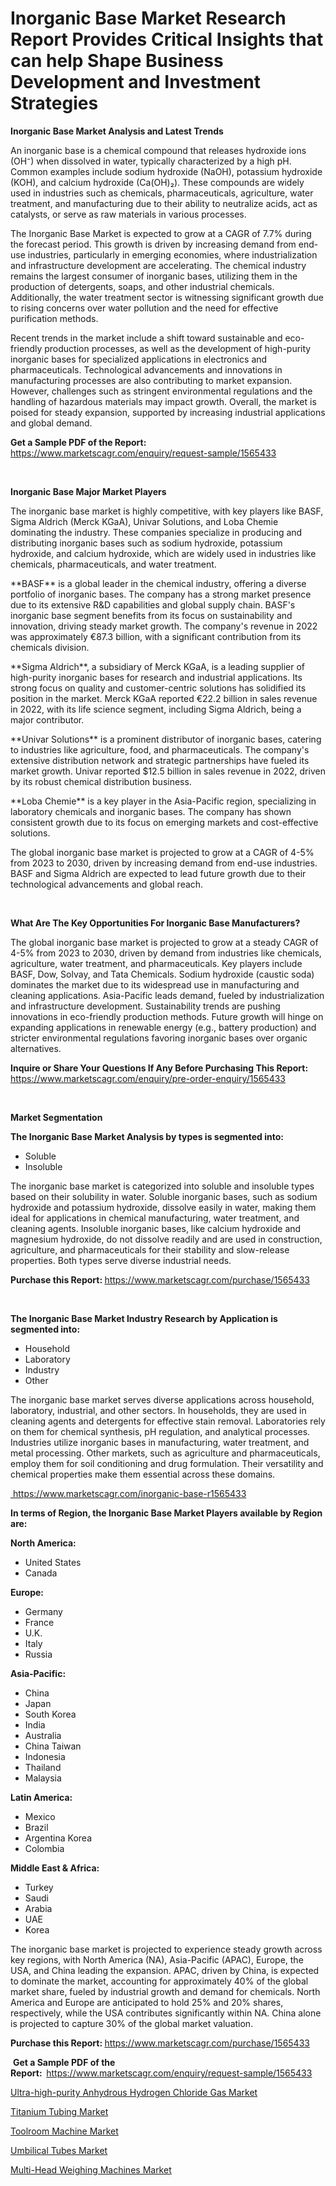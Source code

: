 <p><h1>Inorganic Base Market Research Report Provides Critical Insights that can help Shape Business Development and Investment Strategies</h1></p><p><strong>Inorganic Base Market Analysis and Latest Trends</strong></p>
<p><p>An inorganic base is a chemical compound that releases hydroxide ions (OH⁻) when dissolved in water, typically characterized by a high pH. Common examples include sodium hydroxide (NaOH), potassium hydroxide (KOH), and calcium hydroxide (Ca(OH)₂). These compounds are widely used in industries such as chemicals, pharmaceuticals, agriculture, water treatment, and manufacturing due to their ability to neutralize acids, act as catalysts, or serve as raw materials in various processes.</p><p>The Inorganic Base Market is expected to grow at a CAGR of 7.7% during the forecast period. This growth is driven by increasing demand from end-use industries, particularly in emerging economies, where industrialization and infrastructure development are accelerating. The chemical industry remains the largest consumer of inorganic bases, utilizing them in the production of detergents, soaps, and other industrial chemicals. Additionally, the water treatment sector is witnessing significant growth due to rising concerns over water pollution and the need for effective purification methods.</p><p>Recent trends in the market include a shift toward sustainable and eco-friendly production processes, as well as the development of high-purity inorganic bases for specialized applications in electronics and pharmaceuticals. Technological advancements and innovations in manufacturing processes are also contributing to market expansion. However, challenges such as stringent environmental regulations and the handling of hazardous materials may impact growth. Overall, the market is poised for steady expansion, supported by increasing industrial applications and global demand.</p></p>
<p><strong>Get a Sample PDF of the Report:&nbsp;</strong> <a href="https://www.marketscagr.com/enquiry/request-sample/1565433?utm_campaign=2014&utm_medium=2&utm_source=Github&utm_content=ia&utm_term=25012025&utm_id=inorganic-base">https://www.marketscagr.com/enquiry/request-sample/1565433</a></p>
<p>&nbsp;</p>
<p><strong>Inorganic Base Major Market Players</strong></p>
<p><p>The inorganic base market is highly competitive, with key players like BASF, Sigma Aldrich (Merck KGaA), Univar Solutions, and Loba Chemie dominating the industry. These companies specialize in producing and distributing inorganic bases such as sodium hydroxide, potassium hydroxide, and calcium hydroxide, which are widely used in industries like chemicals, pharmaceuticals, and water treatment.</p><p>**BASF** is a global leader in the chemical industry, offering a diverse portfolio of inorganic bases. The company has a strong market presence due to its extensive R&D capabilities and global supply chain. BASF's inorganic base segment benefits from its focus on sustainability and innovation, driving steady market growth. The company's revenue in 2022 was approximately €87.3 billion, with a significant contribution from its chemicals division.</p><p>**Sigma Aldrich**, a subsidiary of Merck KGaA, is a leading supplier of high-purity inorganic bases for research and industrial applications. Its strong focus on quality and customer-centric solutions has solidified its position in the market. Merck KGaA reported €22.2 billion in sales revenue in 2022, with its life science segment, including Sigma Aldrich, being a major contributor.</p><p>**Univar Solutions** is a prominent distributor of inorganic bases, catering to industries like agriculture, food, and pharmaceuticals. The company's extensive distribution network and strategic partnerships have fueled its market growth. Univar reported $12.5 billion in sales revenue in 2022, driven by its robust chemical distribution business.</p><p>**Loba Chemie** is a key player in the Asia-Pacific region, specializing in laboratory chemicals and inorganic bases. The company has shown consistent growth due to its focus on emerging markets and cost-effective solutions.</p><p>The global inorganic base market is projected to grow at a CAGR of 4-5% from 2023 to 2030, driven by increasing demand from end-use industries. BASF and Sigma Aldrich are expected to lead future growth due to their technological advancements and global reach.</p></p>
<p>&nbsp;</p>
<p><strong>What Are The Key Opportunities For Inorganic Base Manufacturers?</strong></p>
<p><p>The global inorganic base market is projected to grow at a steady CAGR of 4-5% from 2023 to 2030, driven by demand from industries like chemicals, agriculture, water treatment, and pharmaceuticals. Key players include BASF, Dow, Solvay, and Tata Chemicals. Sodium hydroxide (caustic soda) dominates the market due to its widespread use in manufacturing and cleaning applications. Asia-Pacific leads demand, fueled by industrialization and infrastructure development. Sustainability trends are pushing innovations in eco-friendly production methods. Future growth will hinge on expanding applications in renewable energy (e.g., battery production) and stricter environmental regulations favoring inorganic bases over organic alternatives.</p></p>
<p><strong>Inquire or Share Your Questions If Any Before Purchasing This Report:</strong> <a href="https://www.marketscagr.com/enquiry/pre-order-enquiry/1565433?utm_campaign=2014&utm_medium=2&utm_source=Github&utm_content=ia&utm_term=25012025&utm_id=inorganic-base">https://www.marketscagr.com/enquiry/pre-order-enquiry/1565433</a></p>
<p>&nbsp;</p>
<p><strong>Market Segmentation</strong></p>
<p><strong>The Inorganic Base Market Analysis by types is segmented into:</strong></p>
<p><ul><li>Soluble</li><li>Insoluble</li></ul></p>
<p><p>The inorganic base market is categorized into soluble and insoluble types based on their solubility in water. Soluble inorganic bases, such as sodium hydroxide and potassium hydroxide, dissolve easily in water, making them ideal for applications in chemical manufacturing, water treatment, and cleaning agents. Insoluble inorganic bases, like calcium hydroxide and magnesium hydroxide, do not dissolve readily and are used in construction, agriculture, and pharmaceuticals for their stability and slow-release properties. Both types serve diverse industrial needs.</p></p>
<p><strong>Purchase this Report:&nbsp;</strong><a href="https://www.marketscagr.com/purchase/1565433?utm_campaign=2014&utm_medium=2&utm_source=Github&utm_content=ia&utm_term=25012025&utm_id=inorganic-base">https://www.marketscagr.com/purchase/1565433</a></p>
<p>&nbsp;</p>
<p><strong>The Inorganic Base Market Industry Research by Application is segmented into:</strong></p>
<p><ul><li>Household</li><li>Laboratory</li><li>Industry</li><li>Other</li></ul></p>
<p><p>The inorganic base market serves diverse applications across household, laboratory, industrial, and other sectors. In households, they are used in cleaning agents and detergents for effective stain removal. Laboratories rely on them for chemical synthesis, pH regulation, and analytical processes. Industries utilize inorganic bases in manufacturing, water treatment, and metal processing. Other markets, such as agriculture and pharmaceuticals, employ them for soil conditioning and drug formulation. Their versatility and chemical properties make them essential across these domains.</p></p>
<p><a href="https://www.marketscagr.com/inorganic-base-r1565433?utm_campaign=2014&utm_medium=2&utm_source=Github&utm_content=ia&utm_term=25012025&utm_id=inorganic-base">&nbsp;https://www.marketscagr.com/inorganic-base-r1565433</a></p>
<p><strong>In terms of Region, the Inorganic Base Market Players available by Region are:</strong></p>
<p>
    <p> <strong> North America: </strong>
        <ul>
            <li>United States</li>
            <li>Canada</li>
        </ul>
        </p> 
    <p> <strong> Europe: </strong>
        <ul>
            <li>Germany</li>
            <li>France</li>
            <li>U.K.</li>
            <li>Italy</li>
            <li>Russia</li>
        </ul>
        </p> 
    <p> <strong> Asia-Pacific: </strong>
        <ul>
            <li>China</li>
            <li>Japan</li>
            <li>South Korea</li>
            <li>India</li>
            <li>Australia</li>
            <li>China Taiwan</li>
            <li>Indonesia</li>
            <li>Thailand</li>
            <li>Malaysia</li>
        </ul>
        </p> 
    <p> <strong> Latin America: </strong>
        <ul>
            <li>Mexico</li>
            <li>Brazil</li>
            <li>Argentina Korea</li>
            <li>Colombia</li>
        </ul>
        </p> 
    <p> <strong> Middle East & Africa: </strong>
        <ul>
            <li>Turkey</li>
            <li>Saudi</li>
            <li>Arabia</li>
            <li>UAE</li>
            <li>Korea</li>
        </ul>
    </p>
    </p>
<p><p>The inorganic base market is projected to experience steady growth across key regions, with North America (NA), Asia-Pacific (APAC), Europe, the USA, and China leading the expansion. APAC, driven by China, is expected to dominate the market, accounting for approximately 40% of the global market share, fueled by industrial growth and demand for chemicals. North America and Europe are anticipated to hold 25% and 20% shares, respectively, while the USA contributes significantly within NA. China alone is projected to capture 30% of the global market valuation.</p></p>
<p><strong>Purchase this Report: </strong><a href="https://www.marketscagr.com/purchase/1565433?utm_campaign=2014&utm_medium=2&utm_source=Github&utm_content=ia&utm_term=25012025&utm_id=inorganic-base">https://www.marketscagr.com/purchase/1565433</a></p>
<p>&nbsp;<strong>Get a Sample PDF of the Report:&nbsp;&nbsp;</strong><a href="https://www.marketscagr.com/enquiry/request-sample/1565433?utm_campaign=2014&utm_medium=2&utm_source=Github&utm_content=ia&utm_term=25012025&utm_id=inorganic-base">https://www.marketscagr.com/enquiry/request-sample/1565433</a></p>
<p><strong></strong></p>
<p><p><a href="https://www.linkedin.com/pulse/industry-growth-potential-ultra-high-purity-anhydrous-hydrogen-bcwkc?utm_campaign=2014&utm_medium=2&utm_source=Github&utm_content=ia&utm_term=25012025&utm_id=inorganic-base">Ultra-high-purity Anhydrous Hydrogen Chloride Gas Market</a></p><p><a href="https://github.com/nibbsmantji/Market-Research-Report-List-1/blob/main/titanium-tubing-market.md?utm_campaign=2014&utm_medium=2&utm_source=Github&utm_content=ia&utm_term=25012025&utm_id=inorganic-base">Titanium Tubing Market</a></p><p><a href="https://www.linkedin.com/pulse/toolroom-machine-market-trend-indicates-rapid-growth-accelerated-c8rkf?utm_campaign=2014&utm_medium=2&utm_source=Github&utm_content=ia&utm_term=25012025&utm_id=inorganic-base">Toolroom Machine Market</a></p><p><a href="https://github.com/hoevealiur4/Market-Research-Report-List-1/blob/main/umbilical-tubes-market.md?utm_campaign=2014&utm_medium=2&utm_source=Github&utm_content=ia&utm_term=25012025&utm_id=inorganic-base">Umbilical Tubes Market</a></p><p><a href="https://www.linkedin.com/pulse/multi-head-weighing-machines-growth-trends-projected-87-17ane?utm_campaign=2014&utm_medium=2&utm_source=Github&utm_content=ia&utm_term=25012025&utm_id=inorganic-base">Multi-Head Weighing Machines Market</a></p></p>